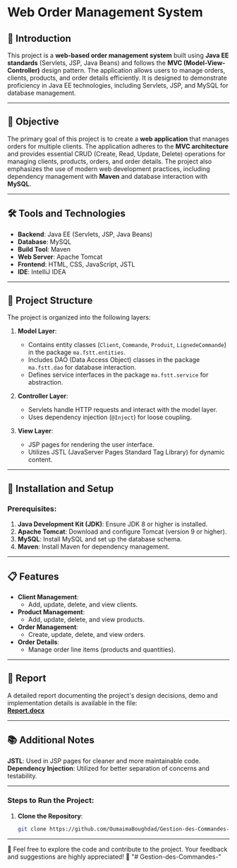 # Web Order Management System

## 📝 Introduction

This project is a **web-based order management system** built using **Java EE standards** (Servlets, JSP, Java Beans) and follows the **MVC (Model-View-Controller)** design pattern. The application allows users to manage orders, clients, products, and order details efficiently. It is designed to demonstrate proficiency in Java EE technologies, including Servlets, JSP, and MySQL for database management.

---

## 🎯 Objective

The primary goal of this project is to create a **web application** that manages orders for multiple clients. The application adheres to the **MVC architecture** and provides essential CRUD (Create, Read, Update, Delete) operations for managing clients, products, orders, and order details. The project also emphasizes the use of modern web development practices, including dependency management with **Maven** and database interaction with **MySQL**.

---

## 🛠️ Tools and Technologies

- **Backend**: Java EE (Servlets, JSP, Java Beans)
- **Database**: MySQL
- **Build Tool**: Maven
- **Web Server**: Apache Tomcat
- **Frontend**: HTML, CSS, JavaScript, JSTL
- **IDE**: IntelliJ IDEA

---

## 📂 Project Structure

The project is organized into the following layers:

1. **Model Layer**:
   - Contains entity classes (`Client`, `Commande`, `Produit`, `LignedeCommande`) in the package `ma.fstt.entities`.
   - Includes DAO (Data Access Object) classes in the package `ma.fstt.dao` for database interaction.
   - Defines service interfaces in the package `ma.fstt.service` for abstraction.

2. **Controller Layer**:
   - Servlets handle HTTP requests and interact with the model layer.
   - Uses dependency injection (`@Inject`) for loose coupling.

3. **View Layer**:
   - JSP pages for rendering the user interface.
   - Utilizes JSTL (JavaServer Pages Standard Tag Library) for dynamic content.

---

## 🚀 Installation and Setup

### Prerequisites:
1. **Java Development Kit (JDK)**: Ensure JDK 8 or higher is installed.
2. **Apache Tomcat**: Download and configure Tomcat (version 9 or higher).
3. **MySQL**: Install MySQL and set up the database schema.
4. **Maven**: Install Maven for dependency management.

---

## 📋 Features

- **Client Management**:
  - Add, update, delete, and view clients.
- **Product Management**:
  - Add, update, delete, and view products.
- **Order Management**:
  - Create, update, delete, and view orders.
- **Order Details**:
  - Manage order line items (products and quantities).

---

## 📄 Report

A detailed report documenting the project's design decisions, demo and implementation details is available in the file:  
[**Report.docx**](./LAB1_Report.docx)

---

## 📚 Additional Notes
**JSTL**: Used in JSP pages for cleaner and more maintainable code.
**Dependency Injection**: Utilized for better separation of concerns and testability.


---

### Steps to Run the Project:
1. **Clone the Repository**:
   ```bash
   git clone https://github.com/OumaimaBoughdad/Gestion-des-Commandes-.git

---

🚀 Feel free to explore the code and contribute to the project. Your feedback and suggestions are highly appreciated! 🚀
"# Gestion-des-Commandes-" 
